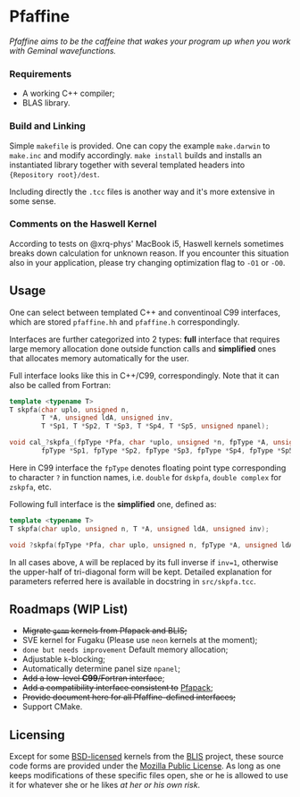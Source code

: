Pfaffine
========

*Pfaffine aims to be the caffeine that wakes your program up when you work with Geminal wavefunctions.*

### Requirements

- A working C++ compiler;
- BLAS library.

### Build and Linking

Simple `makefile` is provided. One can copy the example `make.darwin` to `make.inc` and modify accordingly. `make install` builds and installs an instantiated library together with several templated headers into `{Repository root}/dest`.

Including directly the `.tcc` files is another way and it's more extensive in some sense.

### Comments on the Haswell Kernel

According to tests on @xrq-phys' MacBook i5, Haswell kernels sometimes breaks down calculation for unknown reason. If you encounter this situation also in your application, please try changing optimization flag to `-O1` or `-O0`.

## Usage

One can select between templated C++ and conventinoal C99 interfaces, which are stored `pfaffine.hh` and `pfaffine.h` correspondingly.

Interfaces are further categorized into 2 types: **full** interface that requires large memory allocation done outside function calls and **simplified** ones that allocates memory automatically for the user.

Full interface looks like this in C++/C99, correspondingly. Note that it can also be called from Fortran:

```cpp
template <typename T>
T skpfa(char uplo, unsigned n, 
        T *A, unsigned ldA, unsigned inv,
        T *Sp1, T *Sp2, T *Sp3, T *Sp4, T *Sp5, unsigned npanel);
```

```c
void cal_?skpfa_(fpType *Pfa, char *uplo, unsigned *n, fpType *A, unsigned *ldA, unsigned *inv,
        fpType *Sp1, fpType *Sp2, fpType *Sp3, fpType *Sp4, fpType *Sp5, unsigned *npanel);
```

Here in C99 interface the `fpType` denotes floating point type corresponding to character `?` in function names, i.e. `double` for `dskpfa`, `double complex` for `zskpfa`, etc.

Following full interface is the **simplified** one, defined as:

```cpp
template <typename T>
T skpfa(char uplo, unsigned n, T *A, unsigned ldA, unsigned inv);
```

```c
void ?skpfa(fpType *Pfa, char uplo, unsigned n, fpType *A, unsigned ldA, unsigned inv);
```

In all cases above, `A` will be replaced by its full inverse if `inv=1`, otherwise the upper-half of tri-diagonal form will be kept. Detailed explanation for parameters referred here is available in docstring in `src/skpfa.tcc`.

## Roadmaps (WIP List)

- ~~Migrate `gemm` kernels from Pfapack and BLIS;~~
- SVE kernel for Fugaku (Please use `neon` kernels at the moment);
- `done but needs improvement` Default memory allocation;
- Adjustable `k`-blocking;
- Automatically determine panel size `npanel`;
- ~~Add a low-level **C99**/Fortran interface~~;
- ~~Add a compatibility interface consistent to~~ [Pfapack](https://michaelwimmer.org/downloads.html);
- ~~Provide document here for all Pfaffine-defined interfaces;~~
- Support CMake.

## Licensing

Except for some [BSD-licensed](https://opensource.org/licenses/BSD-3-Clause) kernels from the [BLIS](https://github.com/flame/blis) project, these source code forms are provided under the [Mozilla Public License](https://www.mozilla.org/en-US/MPL). As long as one keeps modifications of these specific files open, she or he is allowed to use it for whatever she or he likes *at her or his own risk*.
